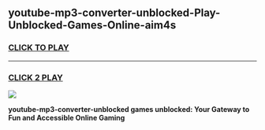
## youtube-mp3-converter-unblocked-Play-Unblocked-Games-Online-aim4s
<h3>
<a href="https://premium76.site?title=youtube-mp3-converter-unblocked&ref=25A">CLICK TO PLAY</a></h3>
<hr>

<h3>
<a href="https://premium76.site?title=youtube-mp3-converter-unblocked&ref=25A">CLICK 2 PLAY</a>
  
</h3>

<a href="https://premium76.site?title=youtube-mp3-converter-unblocked&ref=25A"><img src="https://clearcache.store/games.png"></a>


**youtube-mp3-converter-unblocked games unblocked: Your Gateway to Fun and Accessible Online Gaming**
